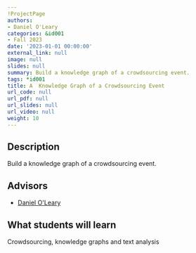 ```yaml
---
!ProjectPage
authors:
- Daniel O'Leary
categories: &id001
- Fall 2023
date: '2023-01-01 00:00:00'
external_link: null
image: null
slides: null
summary: Build a knowledge graph of a crowdsourcing event.
tags: *id001
title: A  Knowledge Graph of a Crowdsourcing Event
url_code: null
url_pdf: null
url_slides: null
url_video: null
weight: 10
---
```

## Description

Build a knowledge graph of a crowdsourcing event.




## Advisors

* [Daniel O&#39;Leary](../../../author/daniel-oleary)

## What students will learn

Crowdsourcing, knowledge graphs and text analysis